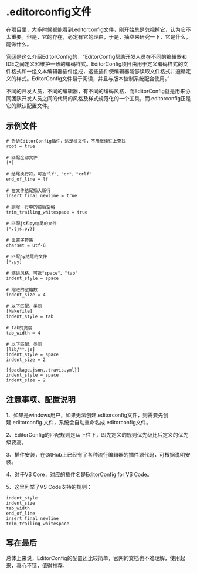 # .editorconfig文件

在项目里，大多时候都能看到.editorconfig文件，刚开始总是忽视掉它，认为它不太重要。但是，它的存在，必定有它的理由，于是，抽空来研究一下，它是什么，能做什么。

[官网](https://editorconfig.org/)是这么介绍EditorConfig的，“EditorConfig帮助开发人员在不同的编辑器和IDE之间定义和维护一致的编码样式。EditorConfig项目由用于定义编码样式的文件格式和一组文本编辑器插件组成，这些插件使编辑器能够读取文件格式并遵循定义的样式。EditorConfig文件易于阅读，并且与版本控制系统配合使用。”

不同的开发人员，不同的编辑器，有不同的编码风格，而EditorConfig就是用来协同团队开发人员之间的代码的风格及样式规范化的一个工具，而.editorconfig正是它的默认配置文件。


## 示例文件

```
# 告诉EditorConfig插件，这是根文件，不用继续往上查找
root = true

# 匹配全部文件
[*]

# 结尾换行符，可选"lf"、"cr"、"crlf"
end_of_line = lf

# 在文件结尾插入新行
insert_final_newline = true

# 删除一行中的前后空格
trim_trailing_whitespace = true

# 匹配js和py结尾的文件
[*.{js,py}]

# 设置字符集
charset = utf-8

# 匹配py结尾的文件
[*.py]

# 缩进风格，可选"space"、"tab"
indent_style = space

# 缩进的空格数
indent_size = 4

# 以下匹配，类同
[Makefile]
indent_style = tab

# tab的宽度
tab_width = 4

# 以下匹配，类同
[lib/**.js]
indent_style = space
indent_size = 2

[{package.json,.travis.yml}]
indent_style = space
indent_size = 2

```

## 注意事项、配置说明

1、如果是windows用户，如果无法创建.editorconfig文件，则需要先创建.editorconfig.文件，系统会自动重命名成.editorconfig文件。

2、EditorConfig的匹配规则是从上往下，即先定义的规则优先级比后定义的优先级要高。

3、插件安装，在GitHub上已经有了各种流行编辑器的插件源代码，可根据说明安装。

4、对于VS Core，对应的插件名是[EditorConfig for VS Code](https://marketplace.visualstudio.com/items?itemName=EditorConfig.EditorConfig)。

5、这里列举了VS Code支持的规则：

```
indent_style
indent_size
tab_width
end_of_line
insert_final_newline
trim_trailing_whitespace
```

## 写在最后

总体上来说，EditorConfig的配置还比较简单，官网的文档也不难理解，使用起来，真心不错，值得推荐。